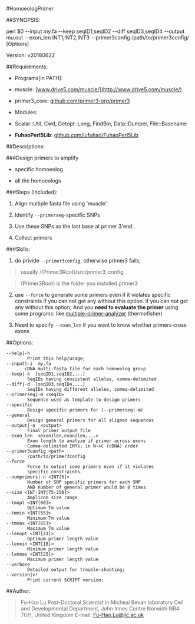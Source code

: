 #HomoeologPrimer

##SYNOPSIS:

perl $0 --input my.fa --keep seqID1,seqID2 --diff seqID3,seqID4 --output mu.out --exon_len INT1,INT2,INT3 --primer3config /path/to/primer3config/ [Options]

Version: v20180622

##Requirements:

+ Programs[in PATH]: 

 - muscle:  [www.drive5.com/muscle/](http://www.drive5.com/muscle/)

 -  primer3_core:  [github.com/primer3-org/primer3](https://github.com/primer3-org/primer3)

+ Modules: 
 
 - Scalar::Util, Cwd, Getopt::Long, FindBin, Data::Dumper, File::Basename

 - **FuhaoPerl5Lib**: [github.com/lufuhao/FuhaoPerl5Lib](https://github.com/lufuhao/FuhaoPerl5Lib)

##Descriptions:

###Design primers to amplify

*  specific homoeolog

*   all the homoeologs

###Steps (Included):

1. Align multiple fasta file using 'muscle'

2. Identify `--primerseq`-specific SNPs

3. Use these SNPs as the last base at primer 3'end

4. Collect primers

###Skills:

1. do privide `--primer3config`, otherwise primer3 fails; 

  >usually /(Primer3Root)/src/primer3_config

  >(Primer3Root) is the folder you installed primer3

2. use `--force` to generate some primers even if it violates specific constraints if you can not get any without this option. if you can not get any without this option; And you **need to evaluate the primer** using some programs: like [multiple-primer-analyzer](https://www.googleadservices.com/pagead/aclk?sa=L&ai=DChcSEwjz3rLZsOfbAhUI4RsKHSelC4YYABAAGgJ3bA&ohost=www.google.co.uk&cid=CAESEeD2UmkcERPFfsH_BJZOycHO&sig=AOD64_1jHeP4MI3gCB23HRWy5rxYO1bFgA&q=&ved=0ahUKEwi21qzZsOfbAhWLcRQKHZxLAnEQ0QwIJw&adurl=) (thermofisher)

3. Need to specify `--exon_len` if you want to know whether primers cross exons

##Options:

```
--help|-h
        Print this help/usage;
--input|-i  my.fa
       cDNA multi-fasta file for each homoeolog group
--keep|-k  [seqID1,seqID2,...]
        SeqIDs having consistent alleles, comma-delimited
--diff|-d  [seqID3,seqID4,...]
        SeqIDs having different alleles, comma-delimited
--primerseq|-m <seqID>
        Sequence used as template to design primers
--specific
        Design specific primers for (--primerseq|-m)
--general
        Design general primers for all aligned sequences
--output|-o  <output>
        Final primer output file
--exon_len  <exon1len,exon2len,...>
        Exon length to analyze if primer across exons
        Comma-delimited INTs; in N->C (cDNA) order
--primer3config <path>
        /path/to/primer3config
--force
        Force to output some primers even if it violates
        specific constraints.
--numprimers|-n <INT[5]>
        Number of SNP specific primers for each SNP
        AND number of general primer would be 8 times
--size <INT-INT[75-250]>
        Amplicon size range
--tmopt <INT[60]>
        Optimum Tm value
--tmmin <INT[55]>
        Minimum Tm value
--tmmax <INT[65]>
        Maximum Tm value
--lenopt <INT[21]>
        Optimum primer length value
--lenmin <INT[18]>
        Minimum primer length value
--lenmax <INT[25]>
        Maximum primer length value
--verbose
        Detailed output for trouble-shooting;
--version|v!
        Print current SCRIPT version;
```

##Author:

>Fu-Hao Lu
>Post-Doctoral Scientist in Micheal Bevan laboratory
>Cell and Developmental Department, John Innes Centre
>Norwich NR4 7UH, United Kingdom
>E-mail: Fu-Hao.Lu@jic.ac.uk
